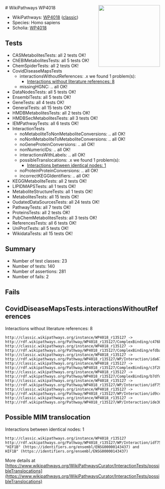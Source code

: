 <img style="float: right; width: 200px" src="https://cms-assets.nporadio.nl/npo3fm/NPO-Serious-Request-Logo-Groen-Ik-Steun-RGB.png" />
# WikiPathways WP4018

* WikiPathways: [WP4018](https://wikipathways.org/pathways/WP4018) ([classic](https://classic.wikipathways.org/instance/WP4018))
* Species: Homo sapiens
* Scholia: [WP4018](https://scholia.toolforge.org/wikipathways/WP4018)
## Tests
* CASMetabolitesTests: all 2 tests OK!
* ChEBIMetabolitesTests: all 5 tests OK!
* ChemSpiderTests: all 2 tests OK!
* CovidDiseaseMapsTests
    * interactionsWithoutReferences: .x we found 1 problem(s):
        * [Interactions without literature references: 8](#2e295936)
    * missingHGNC: .. all OK!
* DataNodesTests: all 5 tests OK!
* EnsemblTests: all 5 tests OK!
* GeneTests: all 4 tests OK!
* GeneralTests: all 15 tests OK!
* HMDBMetabolitesTests: all 2 tests OK!
* HMDBSecMetabolitesTests: all 3 tests OK!
* IEMPathwayTests: all 6 tests OK!
* InteractionTests
    * noMetaboliteToNonMetaboliteConversions: .. all OK!
    * noNonMetaboliteToMetaboliteConversions: .. all OK!
    * noGeneProteinConversions: .. all OK!
    * nonNumericIDs: .. all OK!
    * interactionsWithLabels: .. all OK!
    * possibleTranslocations: .x we found 1 problem(s):
        * [Interactions between identical nodes: 1](#1c118206)
    * noProteinProteinConversions: .. all OK!
    * incorrectKEGGIdentifiers: .. all OK!
* KEGGMetaboliteTests: all 2 tests OK!
* LIPIDMAPSTests: all 1 tests OK!
* MetaboliteStructureTests: all 1 tests OK!
* MetabolitesTests: all 15 tests OK!
* OudatedDataSourcesTests: all 24 tests OK!
* PathwayTests: all 7 tests OK!
* ProteinsTests: all 2 tests OK!
* PubChemMetabolitesTests: all 3 tests OK!
* ReferencesTests: all 6 tests OK!
* UniProtTests: all 5 tests OK!
* WikidataTests: all 15 tests OK!


## Summary

* Number of test classes: 23
* Number of tests: 140
* Number of assertions: 281
* Number of fails: 2

## Fails

<a name="2e295936" />

## CovidDiseaseMapsTests.interactionsWithoutReferences

Interactions without literature references: 8
```
http://classic.wikipathways.org/instance/WP4018_r135127 -> http://rdf.wikipathways.org/Pathway/WP4018_r135127/ComplexBinding/c476b
http://classic.wikipathways.org/instance/WP4018_r135127 -> http://rdf.wikipathways.org/Pathway/WP4018_r135127/ComplexBinding/efdba
http://classic.wikipathways.org/instance/WP4018_r135127 -> http://rdf.wikipathways.org/Pathway/WP4018_r135127/WP/Interaction/ida67f7091
http://classic.wikipathways.org/instance/WP4018_r135127 -> http://rdf.wikipathways.org/Pathway/WP4018_r135127/ComplexBinding/c3f28
http://classic.wikipathways.org/instance/WP4018_r135127 -> http://rdf.wikipathways.org/Pathway/WP4018_r135127/ComplexBinding/b7dfd
http://classic.wikipathways.org/instance/WP4018_r135127 -> http://rdf.wikipathways.org/Pathway/WP4018_r135127/WP/Interaction/idf75c1c60
http://classic.wikipathways.org/instance/WP4018_r135127 -> http://rdf.wikipathways.org/Pathway/WP4018_r135127/WP/Interaction/id9cc40d42
http://classic.wikipathways.org/instance/WP4018_r135127 -> http://rdf.wikipathways.org/Pathway/WP4018_r135127/WP/Interaction/ide308fea3
```

<a name="1c118206" />

## Possible MIM translocation

Interactions between identical nodes: 1
```
http://classic.wikipathways.org/instance/WP4018_r135127 http://rdf.wikipathways.org/Pathway/WP4018_r135127/WP/Interaction/idf75c1c60 "HIF1B" (https://identifiers.org/ensembl/ENSG00000143437) and 
HIF1B" (https://identifiers.org/ensembl/ENSG00000143437)
```

More details at [https://www.wikipathways.org/WikiPathwaysCurator/InteractionTests/possibleTranslocations](https://www.wikipathways.org/WikiPathwaysCurator/InteractionTests/possibleTranslocations)

